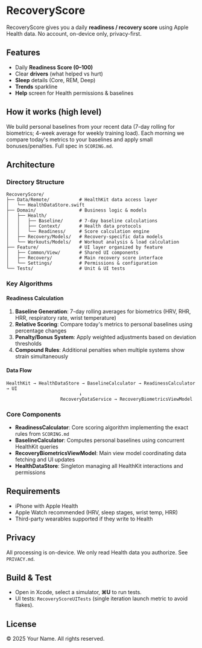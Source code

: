 # RecoveryScore

RecoveryScore gives you a daily **readiness / recovery score** using Apple Health data.
No account, on-device only, privacy-first.

## Features
- Daily **Readiness Score (0–100)**
- Clear **drivers** (what helped vs hurt)
- **Sleep** details (Core, REM, Deep)
- **Trends** sparkline
- **Help** screen for Health permissions & baselines

## How it works (high level)
We build personal baselines from your recent data (7-day rolling for biometrics;
4-week average for weekly training load). Each morning we compare today's metrics
to your baselines and apply small bonuses/penalties. Full spec in `SCORING.md`.

## Architecture

### Directory Structure
```
RecoveryScore/
├── Data/Remote/           # HealthKit data access layer
│   └── HealthDataStore.swift
├── Domain/                # Business logic & models
│   ├── Health/
│   │   ├── Baseline/      # 7-day baseline calculations
│   │   ├── Context/       # Health data protocols
│   │   └── Readiness/     # Score calculation engine
│   ├── Recovery/Models/   # Recovery-specific data models
│   └── Workouts/Models/   # Workout analysis & load calculation
├── Feature/               # UI layer organized by feature
│   ├── Common/View/       # Shared UI components
│   ├── Recovery/          # Main recovery score interface
│   └── Settings/          # Permissions & configuration
└── Tests/                 # Unit & UI tests
```

### Key Algorithms

#### Readiness Calculation
1. **Baseline Generation**: 7-day rolling averages for biometrics (HRV, RHR, HRR, respiratory rate, wrist temperature)
2. **Relative Scoring**: Compare today's metrics to personal baselines using percentage changes
3. **Penalty/Bonus System**: Apply weighted adjustments based on deviation thresholds
4. **Compound Rules**: Additional penalties when multiple systems show strain simultaneously

#### Data Flow
```
HealthKit → HealthDataStore → BaselineCalculator → ReadinessCalculator → UI
                           ↓
                    RecoveryDataService → RecoveryBiometricsViewModel
```

### Core Components

- **ReadinessCalculator**: Core scoring algorithm implementing the exact rules from `SCORING.md`
- **BaselineCalculator**: Computes personal baselines using concurrent HealthKit queries  
- **RecoveryBiometricsViewModel**: Main view model coordinating data fetching and UI updates
- **HealthDataStore**: Singleton managing all HealthKit interactions and permissions

## Requirements
- iPhone with Apple Health
- Apple Watch recommended (HRV, sleep stages, wrist temp, HRR)
- Third-party wearables supported if they write to Health

## Privacy
All processing is on-device. We only read Health data you authorize.
See `PRIVACY.md`.

## Build & Test
- Open in Xcode, select a simulator, **⌘U** to run tests.
- UI tests: `RecoveryScoreUITests` (single iteration launch metric to avoid flakes).

## License
© 2025 Your Name. All rights reserved.
